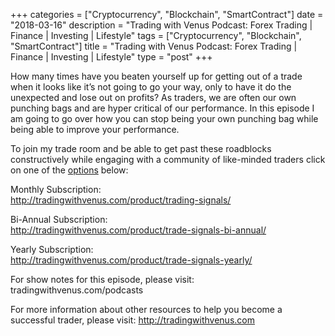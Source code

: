 +++
categories = ["Cryptocurrency", "Blockchain", "SmartContract"]
date = "2018-03-16"
description = "Trading with Venus Podcast: Forex Trading | Finance | Investing | Lifestyle"
tags = ["Cryptocurrency", "Blockchain", "SmartContract"]
title = "Trading with Venus Podcast: Forex Trading | Finance | Investing | Lifestyle"
type = "post"
+++

How many times have you beaten yourself up for getting out of a trade
when it looks like it’s not going to go your way, only to have it do the
unexpected and lose out on profits? As traders, we are often our own
punching bags and are hyper critical of our performance. In this episode
I am going to go over how you can stop being your own punching bag while
being able to improve your performance.

To join my trade room and be able to get past these roadblocks
constructively while engaging with a community of like-minded traders
click on one of the [options](https://www.fixpro.org/post/options-liquidity/) below:

Monthly Subscription:  
http://tradingwithvenus.com/product/trading-signals/

Bi-Annual Subscription:  
http://tradingwithvenus.com/product/trade-signals-bi-annual/

Yearly Subscription:  
http://tradingwithvenus.com/product/trade-signals-yearly/

For show notes for this episode, please visit:
tradingwithvenus.com/podcasts

For more information about other resources to help you become a
successful trader, please visit: http://tradingwithvenus.com